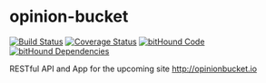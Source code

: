 # opinion-bucket

[![Build Status](https://travis-ci.org/bolorundurowb/opinion-bucket.svg?branch=feature%2F%239%2Ftravis-ci)](https://travis-ci.org/bolorundurowb/opinion-bucket) [![Coverage Status](https://coveralls.io/repos/github/bolorundurowb/opinion-bucket/badge.svg?branch=master)](https://coveralls.io/github/bolorundurowb/opinion-bucket?branch=master) [![bitHound Code](https://www.bithound.io/github/bolorundurowb/opinion-bucket/badges/code.svg)](https://www.bithound.io/github/bolorundurowb/opinion-bucket) [![bitHound Dependencies](https://www.bithound.io/github/bolorundurowb/opinion-bucket/badges/dependencies.svg)](https://www.bithound.io/github/bolorundurowb/opinion-bucket/master/dependencies/npm)

RESTful API and App for the upcoming site http://opinionbucket.io
